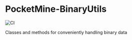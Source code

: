 # PocketMine-BinaryUtils
![CI](https://github.com/pmmp/BinaryUtils/workflows/CI/badge.svg)

Classes and methods for conveniently handling binary data
